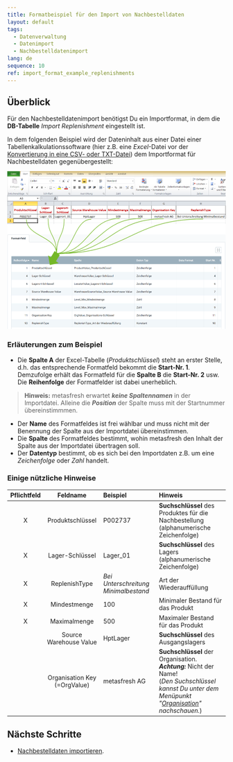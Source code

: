 ```yaml
---
title: Formatbeispiel für den Import von Nachbestelldaten
layout: default
tags:
  - Datenverwaltung
  - Datenimport
  - Nachbestelldatenimport
lang: de
sequence: 10
ref: import_format_example_replenishments
---
```


## Überblick
Für den Nachbestelldatenimport benötigst Du ein Importformat, in dem die **DB-Tabelle** *Import Replenishment* eingestellt ist.

In dem folgenden Beispiel wird der Dateninhalt aus einer Datei einer Tabellenkalkulationssoftware (hier z.B. eine *Excel*-Datei vor der [Konvertierung in eine CSV- oder TXT-Datei](Importdatei_nuetzliche_Hinweise)) dem Importformat für Nachbestelldaten gegenübergestellt:

![](assets/Nachbestellung_Excel-Tabelle_Format.png)

### Erläuterungen zum Beispiel
- Die **Spalte A** der Excel-Tabelle (*Produktschlüssel*) steht an erster Stelle, d.h. das entsprechende Formatfeld bekommt die **Start-Nr. 1**. Demzufolge erhält das Formatfeld für die **Spalte B** die **Start-Nr. 2** usw.<br> Die **Reihenfolge** der Formatfelder ist dabei unerheblich.
 >**Hinweis:** metasfresh erwartet ***keine Spaltennamen*** in der Importdatei. Alleine die ***Position*** der Spalte muss mit der Startnummer übereinstimmmen.

- Der **Name** des Formatfeldes ist frei wählbar und muss nicht mit der Benennung der Spalte aus der Importdatei übereinstimmen.
- Die **Spalte** des Formatfeldes bestimmt, wohin metasfresh den Inhalt der Spalte aus der Importdatei übertragen soll.
- Der **Datentyp** bestimmt, ob es sich bei den Importdaten z.B. um eine *Zeichenfolge* oder *Zahl* handelt.

### Einige nützliche Hinweise

| Pflichtfeld | Feldname | Beispiel | Hinweis |
| :---: | :---: | :--- | :--- |
| X | Produktschlüssel | P002737 | **Suchschlüssel** des Produktes für die Nachbestellung (alphanumerische Zeichenfolge) |
| X | Lager-Schlüssel | Lager_01 | **Suchschlüssel** des Lagers (alphanumerische Zeichenfolge) |
| X | ReplenishType | *Bei Unterschreitung Minimalbestand* | Art der Wiederauffüllung |
| X | Mindestmenge | 100 | Minimaler Bestand für das Produkt |
| X | Maximalmenge | 500 | Maximaler Bestand für das Produkt |
|  | Source Warehouse Value | HptLager | **Suchschlüssel** des Ausgangslagers |
|  | Organisation Key<br> (=OrgValue) | metasfresh AG | **Suchschlüssel** der Organisation.<br> ***Achtung:*** Nicht der Name!<br> (*Den Suchschlüssel kannst Du unter dem Menüpunkt "[Organisation](Menu)" nachschauen.*) |

## Nächste Schritte
- [Nachbestelldaten importieren](Nachbestelldaten_importieren).
